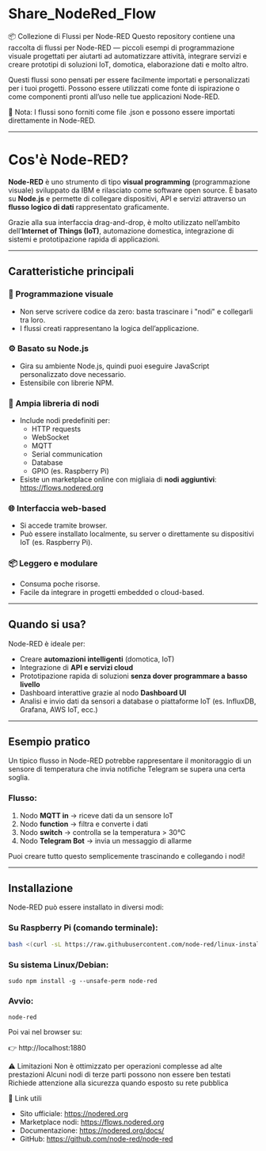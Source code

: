 # Share_NodeRed_Flow
📦 Collezione di Flussi per Node-RED
Questo repository contiene una raccolta di flussi per Node-RED — piccoli esempi di programmazione visuale progettati per aiutarti ad automatizzare attività, integrare servizi e creare prototipi di soluzioni IoT, domotica, elaborazione dati e molto altro.

Questi flussi sono pensati per essere facilmente importati e personalizzati per i tuoi progetti.
Possono essere utilizzati come fonte di ispirazione o come componenti pronti all’uso nelle tue applicazioni Node-RED.

🔧 Nota: I flussi sono forniti come file .json e possono essere importati direttamente in Node-RED.

---

# Cos'è Node-RED?

**Node-RED** è uno strumento di tipo **visual programming** (programmazione visuale) sviluppato da IBM e rilasciato come software open source. È basato su **Node.js** e permette di collegare dispositivi, API e servizi attraverso un **flusso logico di dati** rappresentato graficamente.

Grazie alla sua interfaccia drag-and-drop, è molto utilizzato nell’ambito dell’**Internet of Things (IoT)**, automazione domestica, integrazione di sistemi e prototipazione rapida di applicazioni.

---

## Caratteristiche principali

### 🧩 Programmazione visuale
- Non serve scrivere codice da zero: basta trascinare i "nodi" e collegarli tra loro.
- I flussi creati rappresentano la logica dell’applicazione.

### ⚙️ Basato su Node.js
- Gira su ambiente Node.js, quindi puoi eseguire JavaScript personalizzato dove necessario.
- Estensibile con librerie NPM.

### 🔌 Ampia libreria di nodi
- Include nodi predefiniti per:
  - HTTP requests
  - WebSocket
  - MQTT
  - Serial communication
  - Database
  - GPIO (es. Raspberry Pi)
- Esiste un marketplace online con migliaia di **nodi aggiuntivi**: [https://flows.nodered.org ](https://flows.nodered.org )

### 🌐 Interfaccia web-based
- Si accede tramite browser.
- Può essere installato localmente, su server o direttamente su dispositivi IoT (es. Raspberry Pi).

### 📦 Leggero e modulare
- Consuma poche risorse.
- Facile da integrare in progetti embedded o cloud-based.

---

## Quando si usa?

Node-RED è ideale per:

- Creare **automazioni intelligenti** (domotica, IoT)
- Integrazione di **API e servizi cloud**
- Prototipazione rapida di soluzioni **senza dover programmare a basso livello**
- Dashboard interattive grazie al nodo **Dashboard UI**
- Analisi e invio dati da sensori a database o piattaforme IoT (es. InfluxDB, Grafana, AWS IoT, ecc.)

---

## Esempio pratico

Un tipico flusso in Node-RED potrebbe rappresentare il monitoraggio di un sensore di temperatura che invia notifiche Telegram se supera una certa soglia.

### Flusso:
1. Nodo **MQTT in** → riceve dati da un sensore IoT
2. Nodo **function** → filtra e converte i dati
3. Nodo **switch** → controlla se la temperatura > 30°C
4. Nodo **Telegram Bot** → invia un messaggio di allarme

Puoi creare tutto questo semplicemente trascinando e collegando i nodi!

---

## Installazione

Node-RED può essere installato in diversi modi:

### Su Raspberry Pi (comando terminale):
```bash
bash <(curl -sL https://raw.githubusercontent.com/node-red/linux-installers/master/deb/update-nodejs-and-nodered )
```
### Su sistema Linux/Debian:

```sudo
sudo npm install -g --unsafe-perm node-red
```

### Avvio:
```
node-red
```
Poi vai nel browser su:

👉 http://localhost:1880

⚠️ Limitazioni
Non è ottimizzato per operazioni complesse ad alte prestazioni
Alcuni nodi di terze parti possono non essere ben testati
Richiede attenzione alla sicurezza quando esposto su rete pubblica

🔗 Link utili
- Sito ufficiale: https://nodered.org
- Marketplace nodi: https://flows.nodered.org
- Documentazione: https://nodered.org/docs/
- GitHub: https://github.com/node-red/node-red
